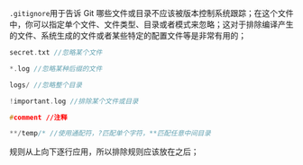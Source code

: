 `.gitignore`用于告诉 Git 哪些文件或目录不应该被版本控制系统跟踪；在这个文件中，你可以指定单个文件、文件类型、目录或者模式来忽略；这对于排除编译产生的文件、系统生成的文件或者某些特定的配置文件等是非常有用的；

```cpp
secret.txt //忽略某个文件

*.log //忽略某种后缀的文件

logs/ //忽略整个目录

!important.log //排除某个文件或目录

#comment //注释

**/temp/* //使用通配符，?匹配单个字符，**匹配任意中间目录
```

规则从上向下逐行应用，所以排除规则应该放在之后；